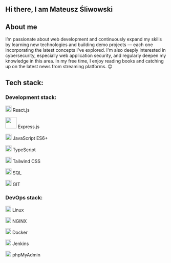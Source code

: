 ## Hi there, I am Mateusz Śliwowski

## About me

I’m passionate about web development and continuously expand my skills by learning new technologies and building demo projects — each one incorporating the latest concepts I've explored. I'm also deeply interested in cybersecurity, especially web application security, and regularly deepen my knowledge in this area. In my free time, I enjoy reading books and catching up on the latest news from streaming platforms. 😊

## Tech stack:

### Development stack:

<p align="left">
  <img src="https://cdn.jsdelivr.net/gh/devicons/devicon/icons/react/react-original.svg" width="19"/>
  React.js
</p>
<p align="left">
  <img src="[[[https://upload.wikimedia.org/wikipedia/commons/thumb/6/64/Expressjs.png/600px-Expressjs.png](https://img.icons8.com/?size=100&id=9Gfx4Dfxl0JK&format=png&color=000000)](https://img.icons8.com/?size=100&id=9Gfx4Dfxl0JK&format=png&color=000000)](https://icons8.com/icon/2ZOaTclOqD4q/express-js)" width="35"/>
  Express.js
</p>
<p align="left">
  <img src="https://cdn.jsdelivr.net/gh/devicons/devicon@latest/icons/javascript/javascript-original.svg" width="19" />
  JavaScript ES6+
</p>
<p align="left">
  <img src="https://cdn.jsdelivr.net/gh/devicons/devicon/icons/typescript/typescript-original.svg" width="19"/>
  TypeScript
</p>
<p align="left">
  <img src="https://cdn.jsdelivr.net/gh/devicons/devicon/icons/tailwindcss/tailwindcss-original.svg" width="19"/>
  Tailwind CSS
</p>
<p align="left">
  <img src="https://cdn.jsdelivr.net/gh/devicons/devicon/icons/mysql/mysql-original.svg" width="19"/>
  SQL
</p>
<p align="left">
  <img src="https://cdn.jsdelivr.net/gh/devicons/devicon/icons/git/git-original.svg" width="19"/>
  GIT
</p>

### DevOps stack:

<p align="left">
  <img src="https://cdn.jsdelivr.net/gh/devicons/devicon/icons/linux/linux-original.svg" width="18"/>
  Linux
</p>
<p align="left">
  <img src="https://cdn.jsdelivr.net/gh/devicons/devicon/icons/nginx/nginx-original.svg" width="18"/>
  NGINX
</p>
<p align="left">
  <img src="https://cdn.jsdelivr.net/gh/devicons/devicon/icons/docker/docker-original.svg" width="18"/>
  Docker
</p>
<p align="left">
  <img src="https://cdn.jsdelivr.net/gh/devicons/devicon/icons/jenkins/jenkins-original.svg" width="18"/>
  Jenkins
</p>
<p align="left">
  <img src="https://cdn.jsdelivr.net/gh/devicons/devicon/icons/php/php-original.svg" width="18"/>
  phpMyAdmin
</p>
